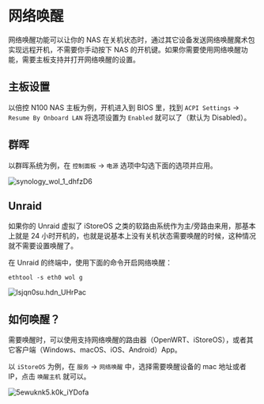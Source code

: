 # 网络唤醒

网络唤醒功能可以让你的 NAS 在关机状态时，通过其它设备发送网络唤醒魔术包实现远程开机，不需要你手动按下 NAS 的开机键。如果你需要使用网络唤醒功能，需要主板支持并打开网络唤醒的设置。

## 主板设置

以倍控 N100 NAS 主板为例，开机进入到 BIOS 里，找到 `ACPI Settings` -> `Resume By Onboard LAN` 将选项设置为 `Enabled` 就可以了（默认为 Disabled）。

## 群晖

以群晖系统为例，在 `控制面板` -> `电源` 选项中勾选下面的选项并应用。

![synology_wol_1_dhfzD6](https://img-1255332810.cos.ap-chengdu.myqcloud.com/synology_wol_1_dhfzD6.png)

## Unraid

如果你的 Unraid 虚拟了 iStoreOS 之类的软路由系统作为主/旁路由来用，那基本上就是 24 小时开机的，也就是说基本上没有关机状态需要唤醒的时候，这种情况就不需要设置唤醒了。

在 Unraid 的终端中，使用下面的命令开启网络唤醒：

```
ethtool -s eth0 wol g
```

![lsjqn0su.hdn_UHrPac](https://img-1255332810.cos.ap-chengdu.myqcloud.com/lsjqn0su.hdn_UHrPac.png)

## 如何唤醒？

需要唤醒时，可以使用支持网络唤醒的路由器（OpenWRT、iStoreOS），或者其它客户端（Windows、macOS、iOS、Android）App。

以 `iStoreOS` 为例，在 `服务` -> `网络唤醒` 中，选择需要唤醒设备的 mac 地址或者 IP，点击 `唤醒主机` 就可以。

![5ewuknk5.k0k_iYDofa](https://img-1255332810.cos.ap-chengdu.myqcloud.com/5ewuknk5.k0k_iYDofa.png)

